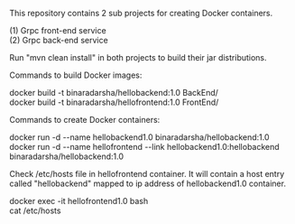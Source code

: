 This repository contains 2 sub projects for creating Docker containers.

(1) Grpc front-end service  
(2) Grpc back-end service

Run "mvn clean install" in both projects to build their jar distributions.  

Commands to build Docker images:

docker build -t binaradarsha/hellobackend:1.0 BackEnd/  
docker build -t binaradarsha/hellofrontend:1.0 FrontEnd/

Commands to create Docker containers:

docker run -d --name hellobackend1.0 binaradarsha/hellobackend:1.0  
docker run -d --name hellofrontend --link hellobackend1.0:hellobackend binaradarsha/hellobackend:1.0

Check /etc/hosts file in hellofrontend container. It will contain a host entry called "hellobackend" mapped to ip address of hellobackend1.0 container.

docker exec -it hellofrontend1.0 bash  
cat /etc/hosts 

